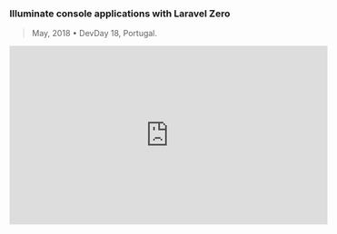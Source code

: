 ### Illuminate console applications with Laravel Zero
> May, 2018 • DevDay 18, Portugal.

<p class="text-center">
    <iframe width="560" height="315" src="https://www.youtube.com/embed/62vHCt6zXLc?start=304" frameborder="0" allow="autoplay; encrypted-media" allowfullscreen></iframe>
</p>

